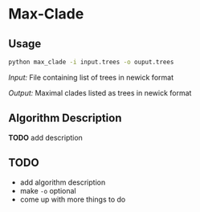 # Max-Clade

## Usage

```cmd
python max_clade -i input.trees -o ouput.trees
```

*Input:* File containing list of trees in newick format

*Output:* Maximal clades listed as trees in newick format

## Algorithm Description

**TODO** add description

## TODO

- add algorithm description
- make `-o` optional
- come up with more things to do